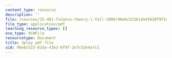 ```yaml
---
content_type: resource
description: ''
file: /courses/15-401-finance-theory-i-fall-2008/96e6c52361da43630f9f2e7c52e4a7c1_P03PfYgNjmw.pdf
file_type: application/pdf
learning_resource_types: []
ocw_type: OCWFile
resourcetype: Document
title: 3play pdf file
uid: 96e6c523-61da-4363-0f9f-2e7c52e4a7c1
---
```

